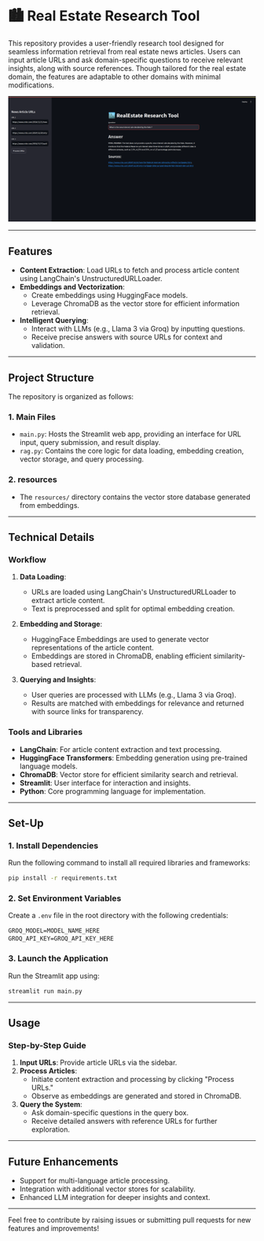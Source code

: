 # 🏙️ **Real Estate Research Tool**

This repository provides a user-friendly research tool designed for seamless information retrieval from real estate news articles. Users can input article URLs and ask domain-specific questions to receive relevant insights, along with source references. Though tailored for the real estate domain, the features are adaptable to other domains with minimal modifications.

![Product Screenshot](resources/image.png)

---

## Features

- **Content Extraction**: Load URLs to fetch and process article content using LangChain's UnstructuredURLLoader.
- **Embeddings and Vectorization**:
  - Create embeddings using HuggingFace models.
  - Leverage ChromaDB as the vector store for efficient information retrieval.
- **Intelligent Querying**:
  - Interact with LLMs (e.g., Llama 3 via Groq) by inputting questions.
  - Receive precise answers with source URLs for context and validation.

---

## Project Structure

The repository is organized as follows:

### 1. **Main Files**
- `main.py`: Hosts the Streamlit web app, providing an interface for URL input, query submission, and result display.
- `rag.py`: Contains the core logic for data loading, embedding creation, vector storage, and query processing.

### 2. **resources**
- The `resources/` directory contains the vector store database generated from embeddings.

---

## Technical Details

### Workflow

1. **Data Loading**:
   - URLs are loaded using LangChain's UnstructuredURLLoader to extract article content.
   - Text is preprocessed and split for optimal embedding creation.

2. **Embedding and Storage**:
   - HuggingFace Embeddings are used to generate vector representations of the article content.
   - Embeddings are stored in ChromaDB, enabling efficient similarity-based retrieval.

3. **Querying and Insights**:
   - User queries are processed with LLMs (e.g., Llama 3 via Groq).
   - Results are matched with embeddings for relevance and returned with source links for transparency.

### Tools and Libraries

- **LangChain**: For article content extraction and text processing.
- **HuggingFace Transformers**: Embedding generation using pre-trained language models.
- **ChromaDB**: Vector store for efficient similarity search and retrieval.
- **Streamlit**: User interface for interaction and insights.
- **Python**: Core programming language for implementation.

---

## Set-Up

### 1. Install Dependencies

Run the following command to install all required libraries and frameworks:

```bash
pip install -r requirements.txt
```

### 2. Set Environment Variables

Create a `.env` file in the root directory with the following credentials:

```text
GROQ_MODEL=MODEL_NAME_HERE
GROQ_API_KEY=GROQ_API_KEY_HERE
```

### 3. Launch the Application

Run the Streamlit app using:

```bash
streamlit run main.py
```

---

## Usage

### Step-by-Step Guide

1. **Input URLs**: Provide article URLs via the sidebar.
2. **Process Articles**:
   - Initiate content extraction and processing by clicking "Process URLs."
   - Observe as embeddings are generated and stored in ChromaDB.
3. **Query the System**:
   - Ask domain-specific questions in the query box.
   - Receive detailed answers with reference URLs for further exploration.

---

## Future Enhancements

- Support for multi-language article processing.
- Integration with additional vector stores for scalability.
- Enhanced LLM integration for deeper insights and context.

---

Feel free to contribute by raising issues or submitting pull requests for new features and improvements!

